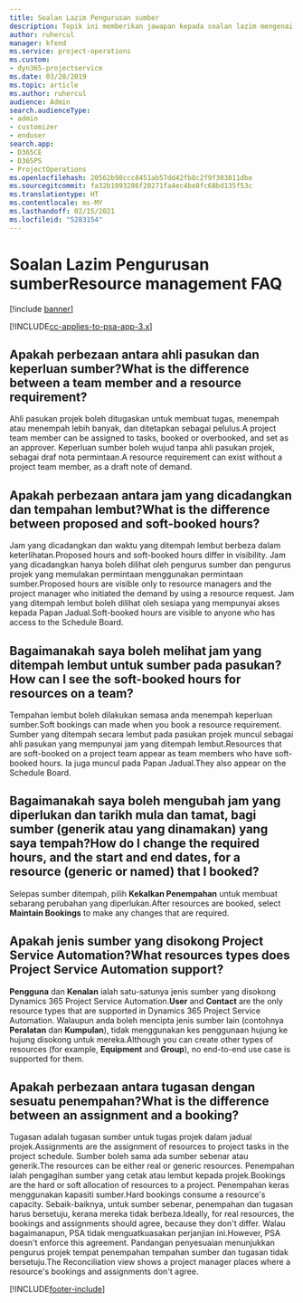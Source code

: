 ```yaml
---
title: Soalan Lazim Pengurusan sumber
description: Topik ini memberikan jawapan kepada soalan lazim mengenai pengurusan sumber.
author: ruhercul
manager: kfend
ms.service: project-operations
ms.custom:
- dyn365-projectservice
ms.date: 03/28/2019
ms.topic: article
ms.author: ruhercul
audience: Admin
search.audienceType:
- admin
- customizer
- enduser
search.app:
- D365CE
- D365PS
- ProjectOperations
ms.openlocfilehash: 20562b98ccc8451ab57dd42fb8c2f9f303811dbe
ms.sourcegitcommit: fa32b1893286f20271fa4ec4be8fc68bd135f53c
ms.translationtype: HT
ms.contentlocale: ms-MY
ms.lasthandoff: 02/15/2021
ms.locfileid: "5283154"
---
```

# <a name="resource-management-faq"></a><span data-ttu-id="26bd3-103">Soalan Lazim Pengurusan sumber</span><span class="sxs-lookup"><span data-stu-id="26bd3-103">Resource management FAQ</span></span>

[!include [banner](../includes/psa-now-project-operations.md)]

[!INCLUDE[cc-applies-to-psa-app-3.x](../includes/cc-applies-to-psa-app-3x.md)]

## <a name="what-is-the-difference-between-a-team-member-and-a-resource-requirement"></a><span data-ttu-id="26bd3-104">Apakah perbezaan antara ahli pasukan dan keperluan sumber?</span><span class="sxs-lookup"><span data-stu-id="26bd3-104">What is the difference between a team member and a resource requirement?</span></span>

<span data-ttu-id="26bd3-105">Ahli pasukan projek boleh ditugaskan untuk membuat tugas, menempah atau menempah lebih banyak, dan ditetapkan sebagai pelulus.</span><span class="sxs-lookup"><span data-stu-id="26bd3-105">A project team member can be assigned to tasks, booked or overbooked, and set as an approver.</span></span> <span data-ttu-id="26bd3-106">Keperluan sumber boleh wujud tanpa ahli pasukan projek, sebagai draf nota permintaan.</span><span class="sxs-lookup"><span data-stu-id="26bd3-106">A resource requirement can exist without a project team member, as a draft note of demand.</span></span> 

## <a name="what-is-the-difference-between-proposed-and-soft-booked-hours"></a><span data-ttu-id="26bd3-107">Apakah perbezaan antara jam yang dicadangkan dan tempahan lembut?</span><span class="sxs-lookup"><span data-stu-id="26bd3-107">What is the difference between proposed and soft-booked hours?</span></span>

<span data-ttu-id="26bd3-108">Jam yang dicadangkan dan waktu yang ditempah lembut berbeza dalam keterlihatan.</span><span class="sxs-lookup"><span data-stu-id="26bd3-108">Proposed hours and soft-booked hours differ in visibility.</span></span> <span data-ttu-id="26bd3-109">Jam yang dicadangkan hanya boleh dilihat oleh pengurus sumber dan pengurus projek yang memulakan permintaan menggunakan permintaan sumber.</span><span class="sxs-lookup"><span data-stu-id="26bd3-109">Proposed hours are visible only to resource managers and the project manager who initiated the demand by using a resource request.</span></span> <span data-ttu-id="26bd3-110">Jam yang ditempah lembut boleh dilihat oleh sesiapa yang mempunyai akses kepada Papan Jadual.</span><span class="sxs-lookup"><span data-stu-id="26bd3-110">Soft-booked hours are visible to anyone who has access to the Schedule Board.</span></span>

## <a name="how-can-i-see-the-soft-booked-hours-for-resources-on-a-team"></a><span data-ttu-id="26bd3-111">Bagaimanakah saya boleh melihat jam yang ditempah lembut untuk sumber pada pasukan?</span><span class="sxs-lookup"><span data-stu-id="26bd3-111">How can I see the soft-booked hours for resources on a team?</span></span>

<span data-ttu-id="26bd3-112">Tempahan lembut boleh dilakukan semasa anda menempah keperluan sumber.</span><span class="sxs-lookup"><span data-stu-id="26bd3-112">Soft bookings can made when you book a resource requirement.</span></span> <span data-ttu-id="26bd3-113">Sumber yang ditempah secara lembut pada pasukan projek muncul sebagai ahli pasukan yang mempunyai jam yang ditempah lembut.</span><span class="sxs-lookup"><span data-stu-id="26bd3-113">Resources that are soft-booked on a project team appear as team members who have soft-booked hours.</span></span> <span data-ttu-id="26bd3-114">Ia juga muncul pada Papan Jadual.</span><span class="sxs-lookup"><span data-stu-id="26bd3-114">They also appear on the Schedule Board.</span></span>

## <a name="how-do-i-change-the-required-hours-and-the-start-and-end-dates-for-a-resource-generic-or-named-that-i-booked"></a><span data-ttu-id="26bd3-115">Bagaimanakah saya boleh mengubah jam yang diperlukan dan tarikh mula dan tamat, bagi sumber (generik atau yang dinamakan) yang saya tempah?</span><span class="sxs-lookup"><span data-stu-id="26bd3-115">How do I change the required hours, and the start and end dates, for a resource (generic or named) that I booked?</span></span>

<span data-ttu-id="26bd3-116">Selepas sumber ditempah, pilih **Kekalkan Penempahan** untuk membuat sebarang perubahan yang diperlukan.</span><span class="sxs-lookup"><span data-stu-id="26bd3-116">After resources are booked, select **Maintain Bookings** to make any changes that are required.</span></span>

## <a name="what-resources-types-does-project-service-automation-support"></a><span data-ttu-id="26bd3-117">Apakah jenis sumber yang disokong Project Service Automation?</span><span class="sxs-lookup"><span data-stu-id="26bd3-117">What resources types does Project Service Automation support?</span></span>

<span data-ttu-id="26bd3-118">**Pengguna** dan **Kenalan** ialah satu-satunya jenis sumber yang disokong Dynamics 365 Project Service Automation.</span><span class="sxs-lookup"><span data-stu-id="26bd3-118">**User** and **Contact** are the only resource types that are supported in Dynamics 365 Project Service Automation.</span></span> <span data-ttu-id="26bd3-119">Walaupun anda boleh mencipta jenis sumber lain (contohnya **Peralatan** dan **Kumpulan**), tidak menggunakan kes penggunaan hujung ke hujung disokong untuk mereka.</span><span class="sxs-lookup"><span data-stu-id="26bd3-119">Although you can create other types of resources (for example, **Equipment** and **Group**), no end-to-end use case is supported for them.</span></span>

## <a name="what-is-the-difference-between-an-assignment-and-a-booking"></a><span data-ttu-id="26bd3-120">Apakah perbezaan antara tugasan dengan sesuatu penempahan?</span><span class="sxs-lookup"><span data-stu-id="26bd3-120">What is the difference between an assignment and a booking?</span></span>

<span data-ttu-id="26bd3-121">Tugasan adalah tugasan sumber untuk tugas projek dalam jadual projek.</span><span class="sxs-lookup"><span data-stu-id="26bd3-121">Assignments are the assignment of resources to project tasks in the project schedule.</span></span> <span data-ttu-id="26bd3-122">Sumber boleh sama ada sumber sebenar atau generik.</span><span class="sxs-lookup"><span data-stu-id="26bd3-122">The resources can be either real or generic resources.</span></span> <span data-ttu-id="26bd3-123">Penempahan ialah pengagihan sumber yang cetak atau lembut kepada projek.</span><span class="sxs-lookup"><span data-stu-id="26bd3-123">Bookings are the hard or soft allocation of resources to a project.</span></span> <span data-ttu-id="26bd3-124">Penempahan keras menggunakan kapasiti sumber.</span><span class="sxs-lookup"><span data-stu-id="26bd3-124">Hard bookings consume a resource's capacity.</span></span> <span data-ttu-id="26bd3-125">Sebaik-baiknya, untuk sumber sebenar, penempahan dan tugasan harus bersetuju, kerana mereka tidak berbeza.</span><span class="sxs-lookup"><span data-stu-id="26bd3-125">Ideally, for real resources, the bookings and assignments should agree, because they don't differ.</span></span> <span data-ttu-id="26bd3-126">Walau bagaimanapun, PSA tidak menguatkuasakan perjanjian ini.</span><span class="sxs-lookup"><span data-stu-id="26bd3-126">However, PSA doesn't enforce this agreement.</span></span> <span data-ttu-id="26bd3-127">Pandangan penyesuaian menunjukkan pengurus projek tempat penempahan tempahan sumber dan tugasan tidak bersetuju.</span><span class="sxs-lookup"><span data-stu-id="26bd3-127">The Reconciliation view shows a project manager places where a resource's bookings and assignments don't agree.</span></span>


[!INCLUDE[footer-include](../includes/footer-banner.md)]